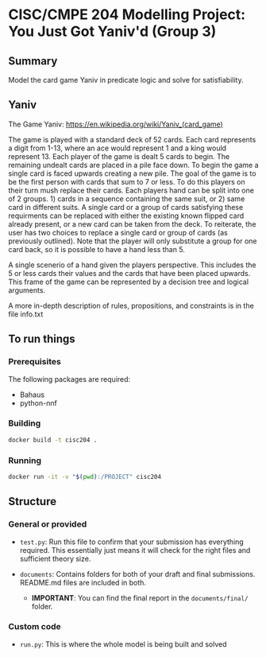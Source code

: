 # CISC/CMPE 204 Modelling Project: You Just Got Yaniv'd (Group 3)

## Summary

Model the card game Yaniv in predicate logic and solve for satisfiability.

## Yaniv

The Game Yaniv: https://en.wikipedia.org/wiki/Yaniv_(card_game)

The game is played with a standard deck of 52 cards. Each card represents a digit from 1-13, where an ace would represent 1 and a king would represent 13. Each player of the game is dealt 5 cards to begin. The remaining undealt cards are placed in a pile face down. To begin the game a single card is faced upwards creating a new pile. The goal of the game is to be the first person with cards that sum to 7 or less. To do this players on their turn mush replace their cards. Each players hand can be split into one of 2 groups. 1) cards in a sequence containing the same suit, or 2) same card in different suits. A single card or a group of cards satisfying these requirments can be replaced with either the existing known flipped card already present, or a new card can be taken from the deck. To reiterate, the user has two choices to replace a single card or group of cards (as previously outlined). Note that the player will only substitute a group for one card back, so it is possible to have a hand less than 5.

A single scenerio of a hand given the players perspective. This includes the 5 or less cards their values and the cards that have been placed upwards. This frame of the game can be represented by a decision tree and logical arguments.

A more in-depth description of rules, propositions, and constraints is in the file info.txt

## To run things
### Prerequisites
The following packages are required:
- Bahaus
- python-nnf

### Building

```bash
docker build -t cisc204 .
```

### Running

```bash
docker run -it -v "$(pwd):/PROJECT" cisc204
```

## Structure

### General or provided

* `test.py`: Run this file to confirm that your submission has everything required. This essentially just means it will check for the right files and sufficient theory size.

* `documents`: Contains folders for both of your draft and final submissions. README.md files are included in both.
  * **IMPORTANT**: You can find the final report in the `documents/final/` folder.



### Custom code

* `run.py`: This is where the whole model is being built and solved
